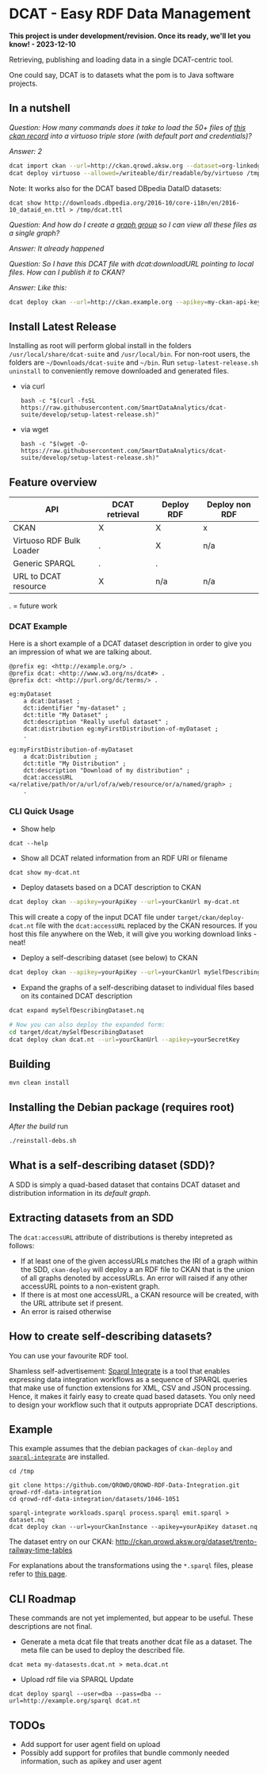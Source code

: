 # DCAT - Easy RDF Data Management

**This project is under development/revision. Once its ready, we'll let you know! - 2023-12-10**

Retrieving, publishing and loading data in a single DCAT-centric tool.

One could say, DCAT is to datasets what the pom is to Java software projects.

## In a nutshell

*Question:* _How many commands does it take to load the 50+ files of [this ckan record](http://ckan.qrowd.aksw.org/dataset/org-linkedgeodata-osm-bremen-2018-04-04) into a virtuoso triple store (with default port and credentials)?_

*Answer:* _2_

```bash
dcat import ckan --url=http://ckan.qrowd.aksw.org --dataset=org-linkedgeodata-osm-bremen-2018-04-04 > /tmp/dcat.nt
dcat deploy virtuoso --allowed=/writeable/dir/readable/by/virtuoso /tmp/dcat.nt
```

Note: It works also for the DCAT based DBpedia DataID datasets:
```
dcat show http://downloads.dbpedia.org/2016-10/core-i18n/en/2016-10_dataid_en.ttl > /tmp/dcat.ttl
```

*Question:* _And how do I create a [graph group](http://docs.openlinksw.com/virtuoso/rdfgraphsecuritygroups/) so I can view all these files as a single graph?_

*Answer:* _It already happened_


*Question:* _So I have this DCAT file with dcat:downloadURL pointing to local files. How can I publish it to CKAN?_

*Answer:* _Like this:_
```bash
dcat deploy ckan --url=http://ckan.example.org --apikey=my-ckan-api-key dcat.nt
```


## Install Latest Release
Installing as root will perform global install in the folders `/usr/local/share/dcat-suite` and `/usr/local/bin`.
For non-root users, the folders are `~/Downloads/dcat-suite` and `~/bin`.
Run `setup-latest-release.sh uninstall` to conveniently remove downloaded and generated files.

* via curl

    `bash -c "$(curl -fsSL https://raw.githubusercontent.com/SmartDataAnalytics/dcat-suite/develop/setup-latest-release.sh)"`

* via wget

    `bash -c "$(wget -O- https://raw.githubusercontent.com/SmartDataAnalytics/dcat-suite/develop/setup-latest-release.sh)"`
    
## Feature overview

| API                        | DCAT retrieval | Deploy RDF | Deploy non RDF |
|----------------------------|----------------|------------|----------------|
| CKAN                       |      X         |       X    |     x          |
| Virtuoso RDF Bulk Loader   |      .         |       X    |    n/a         |
| Generic SPARQL             |      .         |       .    |                |
| URL to DCAT resource       |      X         |      n/a   |    n/a         |


. = future work

### DCAT Example
Here is a short example of a DCAT dataset description in order to give you an impression of what we are talking about.

```turtle
@prefix eg: <http://example.org/> .
@prefix dcat: <http://www.w3.org/ns/dcat#> .
@prefix dct: <http://purl.org/dc/terms/> .

eg:myDataset
    a dcat:Dataset ;
    dct:identifier "my-dataset" ;
    dct:title "My Dataset" ;
    dct:description "Really useful dataset" ;
    dcat:distribution eg:myFirstDistribution-of-myDataset ;
    .

eg:myFirstDistribution-of-myDataset
    a dcat:Distribution ;
    dct:title "My Distribution" ;
    dct:description "Download of my distribution" ;
    dcat:accessURL <a/relative/path/or/a/url/of/a/web/resource/or/a/named/graph> ;
    .

```

### CLI Quick Usage

* Show help
```
dcat --help
```

* Show all DCAT related information from an RDF URI or filename

```bash
dcat show my-dcat.nt
```

* Deploy datasets based on a DCAT description to CKAN

```bash
dcat deploy ckan --apikey=yourApiKey --url=yourCkanUrl my-dcat.nt
```

This will create a copy of the input DCAT file under `target/ckan/deploy-dcat.nt` file with the `dcat:accessURL` replaced by the CKAN resources. If you host this file anywhere on the Web, it will give you working download links - neat!

* Deploy a self-describing dataset (see below) to CKAN

```bash
dcat deploy ckan --apikey=yourApiKey --url=yourCkanUrl mySelfDescribingDataset.nq
```

* Expand the graphs of a self-describing dataset to individual files based on its contained DCAT description
```bash
dcat expand mySelfDescribingDataset.nq

# Now you can also deploy the expanded form:
cd target/dcat/mySelfDescribingDataset
dcat deploy ckan dcat.nt --url=yourCkanUrl --apikey=yourSecretKey
```


## Building
```bash
mvn clean install
```

## Installing the Debian package (requires root)

*After the build* run

```bash
./reinstall-debs.sh
```


## What is a self-describing dataset (SDD)?
A SDD is simply a quad-based dataset that contains DCAT dataset and distribution information in its _default graph_.

## Extracting datasets from an SDD
The `dcat:accessURL` attribute of distributions is thereby intepreted as follows:
* If at least one of the given accessURLs matches the IRI of a graph within the SDD, `ckan-deploy` will deploy a an RDF file to CKAN that is the union of all graphs denoted by accessURLs. An error will raised if any other accessURL points to a non-existent graph.
* If there is at most one accessURL, a CKAN resource will be created, with the URL attribute set if present.
* An error is raised otherwise

## How to create self-describing datasets?
You can use your favourite RDF tool.

Shamless self-advertisement: [Sparql Integrate](https://github.com/SmartDataAnalytics/SparqlIntegrate) is a tool that enables expressing data integration workflows as a sequence of SPARQL queries that make use of function extensions for XML, CSV and JSON processing. Hence, it makes it fairly easy to  create quad based datasets. You only need to design your workflow such that it outputs appropriate DCAT descriptions.


## Example
This example assumes that the debian packages of `ckan-deploy` and [`sparql-integrate`](https://github.com/SmartDataAnalytics/SparqlIntegrate) are installed.


```
cd /tmp

git clone https://github.com/QROWD/QROWD-RDF-Data-Integration.git qrowd-rdf-data-integration
cd qrowd-rdf-data-integration/datasets/1046-1051

sparql-integrate workloads.sparql process.sparql emit.sparql > dataset.nq
dcat deploy ckan --url=yourCkanInstance --apikey=yourApiKey dataset.nq
```

The dataset entry on our CKAN: http://ckan.qrowd.aksw.org/dataset/trento-railway-time-tables

For explanations about the transformations using the `*.sparql` files, please refer to [this page](https://github.com/QROWD/QROWD-RDF-Data-Integration/tree/master/datasets/1046-1051).


## CLI Roadmap

These commands are not yet implemented, but appear to be useful. These descriptions are not final.

* Generate a meta dcat file that treats another dcat file as a dataset. The meta file can be used to deploy the described file.
```
dcat meta my-datasests.dcat.nt > meta.dcat.nt
```

* Upload rdf file via SPARQL Update
```
dcat deploy sparql --user=dba --pass=dba --url=http://example.org/sparql dcat.nt
```



## TODOs

* Add support for user agent field on upload
* Possibly add support for profiles that bundle commonly needed information, such as apikey and user agent


